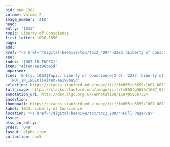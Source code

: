 ```yaml
---
pid: num_1382
volume: Volume 2
image_number: '210'
head:
entry: '1033'
topic: Liberty of Conscience
first_letter: 1026-1050
page:
add:
xref: "<a href='/digital-beehive/toc/toc2_400/'>2282 [Liberty of Conscience]</a>"
see:
index: "[NOT_IN_INDEX]"
item: "#item-aa198ba5d"
unparsed:
line: 'Entry: 1033|Topic: Liberty of Conscience|Xref: 2282 [Liberty of Conscience]|Index:
  [NOT_IN_INDEX]|#item-aa198ba5d'
selection: https://stacks.stanford.edu/image/iiif/fm855tg5659/1607_0677/980,2007,2713,1131/full/0/default.jpg
full_image: https://stacks.stanford.edu/image/iiif/fm855tg5659/1607_0677/full/full/0/default.jpg
annotation_uri: http://dev.llgc.org.uk/annotation/1587059667324
insertion:
thumbnail: https://stacks.stanford.edu/image/iiif/fm855tg5659/1607_0677/980,2007,600,180/250,/0/default.jpg
label: 1033. Liberty of Conscience
location: "<a href='/digital-beehive/toc/toc2_200/'>Full Page</a>"
issue:
also_in_entry:
order: '049'
layout: alpha_item
collection: num5
---
```

